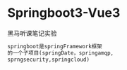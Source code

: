 # Springboot3-Vue3
黑马听课笔记实验

```md
springboot是springFramework框架
的一个子项目(springDate，springamqp,
sprngsecurity,springcloud)